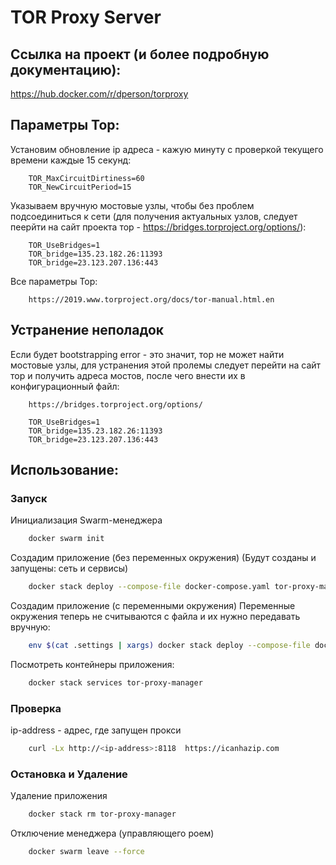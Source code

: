 # TOR Proxy Server

## Ссылка на проект (и более подробную документацию):
https://hub.docker.com/r/dperson/torproxy

## Параметры Тор:
Установим обновление ip адреса - кажую минуту с проверкой текущего времени каждые 15 секунд:
```
	TOR_MaxCircuitDirtiness=60
	TOR_NewCircuitPeriod=15
```
Указываем вручную мостовые узлы, чтобы без проблем подсоединиться к сети (для получения актуальных
узлов, следует пеерйти на сайт проекта тор - https://bridges.torproject.org/options/):
```
	TOR_UseBridges=1
	TOR_bridge=135.23.182.26:11393
	TOR_bridge=23.123.207.136:443
```

Все параметры Тор:
```
	https://2019.www.torproject.org/docs/tor-manual.html.en
```

## Устранение неполадок
Если будет bootstrapping error - это значит, тор не может найти мостовые узлы, для
устранения этой пролемы следует перейти на сайт тор и получить адреса мостов,
после чего внести их в конфигурационный файл:

```
	https://bridges.torproject.org/options/
```

```
	TOR_UseBridges=1
	TOR_bridge=135.23.182.26:11393
	TOR_bridge=23.123.207.136:443
```

## Использование:
### Запуск

Инициализация Swarm-менеджера
```bash
	docker swarm init
```

Создадим приложение (без переменных окружения)
(Будут созданы и запущены: сеть и сервисы)
```bash
	docker stack deploy --compose-file docker-compose.yaml tor-proxy-manager
```

Создадим приложение (с переменными окружения) 
Переменные окружения теперь не считываются с файла и их нужно передавать вручную:
```bash
	env $(cat .settings | xargs) docker stack deploy --compose-file docker-compose.yaml tor-proxy-manager
```

Посмотреть контейнеры приложения:
```bash
	docker stack services tor-proxy-manager
```

### Проверка
ip-address - адрес, где запущен прокси
```sh
	curl -Lx http://<ip-address>:8118  https://icanhazip.com
```

### Остановка и Удаление
Удаление приложения
```bash
	docker stack rm tor-proxy-manager
```

Отключение менеджера (управляющего роем) 
```bash
	docker swarm leave --force
```